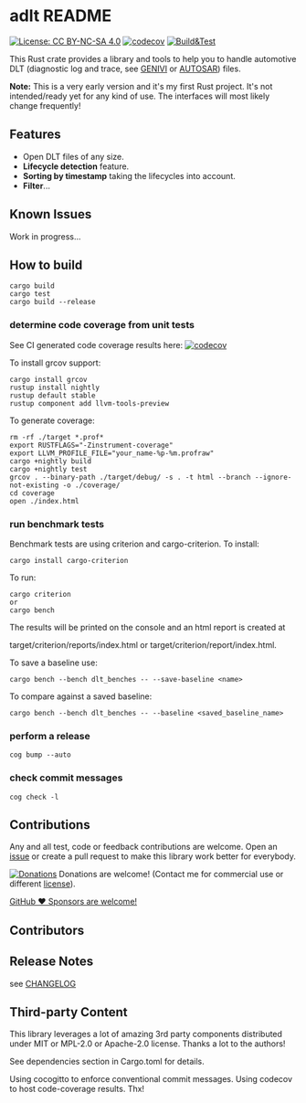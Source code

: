 # adlt README
[![License: CC BY-NC-SA 4.0](https://img.shields.io/badge/License-CC_BY--NC--SA_4.0-lightgrey.svg)](https://creativecommons.org/licenses/by-nc-sa/4.0/)
[![codecov](https://codecov.io/gh/mbehr1/adlt/branch/main/graph/badge.svg?[token=IXSFCJO277)](https://codecov.io/gh/mbehr1/adlt)
[![Build&Test](https://github.com/mbehr1/adlt/actions/workflows/rust.yml/badge.svg)](https://github.com/mbehr1/adlt/actions?query=workflow%3ARust)

This Rust crate provides a library and tools to help you to handle automotive DLT (diagnostic log and trace, see [GENIVI](https://at.projects.genivi.org/wiki/display/PROJ/Diagnostic+Log+and+Trace) or [AUTOSAR](https://www.autosar.org/fileadmin/user_upload/standards/foundation/1-0/AUTOSAR_PRS_DiagnosticLogAndTraceProtocol.pdf)) files.

**Note:** This is a very early version and it's my first Rust project. It's not intended/ready yet for any kind of use. The interfaces will most likely change frequently!

## Features

- Open DLT files of any size.
- **Lifecycle detection** feature.
- **Sorting by timestamp** taking the lifecycles into account.
- **Filter**...

## Known Issues

Work in progress...

## How to build

```
cargo build
cargo test
cargo build --release
```

### determine code coverage from unit tests

See CI generated code coverage results here:
[![codecov](https://codecov.io/gh/mbehr1/adlt/branch/main/graph/badge.svg?token=IXSFCJO277)](https://codecov.io/gh/mbehr1/adlt)

To install grcov support:
```
cargo install grcov
rustup install nightly
rustup default stable
rustup component add llvm-tools-preview
```

To generate coverage:
```
rm -rf ./target *.prof* 
export RUSTFLAGS="-Zinstrument-coverage"
export LLVM_PROFILE_FILE="your_name-%p-%m.profraw" 
cargo +nightly build
cargo +nightly test
grcov . --binary-path ./target/debug/ -s . -t html --branch --ignore-not-existing -o ./coverage/
cd coverage
open ./index.html
```

### run benchmark tests

Benchmark tests are using criterion and cargo-criterion.
To install:
```
cargo install cargo-criterion
```

To run:
```
cargo criterion
or
cargo bench
```
The results will be printed on the console and an html report is created at 

target/criterion/reports/index.html or
target/criterion/report/index.html.

To save a baseline use:
```
cargo bench --bench dlt_benches -- --save-baseline <name>
```

To compare against a saved baseline:
```
cargo bench --bench dlt_benches -- --baseline <saved_baseline_name>
```

### perform a release
```
cog bump --auto
```

### check commit messages
```
cog check -l
```

## Contributions

Any and all test, code or feedback contributions are welcome.
Open an [issue](https://github.com/mbehr1/adlt/issues) or create a pull request to make this library work better for everybody.

[![Donations](https://www.paypalobjects.com/en_US/DK/i/btn/btn_donateCC_LG.gif)](https://www.paypal.com/cgi-bin/webscr?cmd=_s-xclick&hosted_button_id=2ZNMJP5P43QQN&source=url) Donations are welcome! (Contact me for commercial use or different [license](https://creativecommons.org/licenses/by-nc-sa/4.0/legalcode)).

[GitHub ♥︎ Sponsors are welcome!](https://github.com/sponsors/mbehr1)

## Contributors

## Release Notes

see [CHANGELOG](./CHANGELOG.md)

## Third-party Content

This library leverages a lot of amazing 3rd party components distributed under MIT or MPL-2.0 or Apache-2.0 license. Thanks a lot to the authors!

See dependencies section in Cargo.toml for details.

Using cocogitto to enforce conventional commit messages.
Using codecov to host code-coverage results. Thx!
